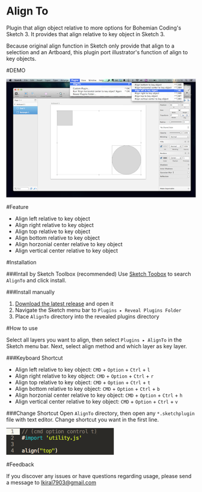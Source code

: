 Align To
=================

Plugin that align object relative to more options for Bohemian Coding's Sketch 3.
It provides that align relative to key object in Sketch 3.


Because original align function in Sketch only provide that align to a selection and an Artboard, this plugin port illustrator's function of align to key objects.


#DEMO


[![demo](./img/demo.png)](https://vimeo.com/109242015)

#Feature

- Align left relative to key object
- Align right relative to key object
- Align top relative to key object
- Align bottom relative to key object
- Align horzonial center relative to key object
- Align vertical center relative to key object

#Installation

###Intall by Sketch Toolbox (recommended)
Use [Sketch Toobox](http://sketchtoolbox.com/) to search `AlignTo` and click install.

###Install manually 

1. [Download the latest release](https://github.com/lucienlee/AlignTo/releases/latest) and open it
2. Navigate the Sketch menu bar to `Plugins ▸ Reveal Plugins Folder`
3. Place `AlignTo` directory into the revealed plugins directory

#How to use

Select all layers you want to align, then select `Plugins ▸ AlignTo` in the Sketch menu bar. Next, select align method and which layer as key layer.

###Keyboard Shortcut

- Align left relative to key object: `CMD` + `Option` + `Ctrl` + `l`
- Align right relative to key object: `CMD` + `Option` + `Ctrl` + `r`
- Align top relative to key object: `CMD` + `Option` + `Ctrl` + `t`
- Align bottom relative to key object: `CMD` + `Option` + `Ctrl` + `b`
- Align horzonial center relative to key object: `CMD` + `Option` + `Ctrl` + `h`
- Align vertical center relative to key object: `CMD` + `Option` + `Ctrl` + `v`

###Change Shortcut
Open `AlignTo` directory, then open any `*.sketchplugin` file with text editor. Change shortcut you want in the first line.

![change shortcut](./img/shortcut.png)


#Feedback

If you discover any issues or have questions regarding usage, please send a message to [lkiral7903@gmail.com](mailto:lkiral7903@gmail.com)
